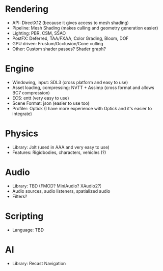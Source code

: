 # Rendering

- API: DirectX12 (because it gives access to mesh shading)
- Pipeline: Mesh Shading (makes culling and geometry generation easier)
- Lighting: PBR, CSM, SSAO
- PostFX: Deferred, TAA/FXAA, Color Grading, Bloom, DOF
- GPU driven: Frustum/Occlusion/Cone culling
- Other: Custom shader passes? Shader graph?

# Engine

- Windowing, input: SDL3 (cross platform and easy to use)
- Asset loading, compressing: NVTT + Assimp (cross format and allows BC7 compression)
- ECS: entt (very easy to use)
- Scene Format: json (easier to use too)
- Profiler: Optick (I have more experience with Optick and it's easier to integrate)

# Physics

- Library: Jolt (used in AAA and very easy to use)
- Features: Rigidbodies, characters, vehicles (?)

# Audio

- Library: TBD (FMOD? MiniAudio? XAudio2?)
- Audio sources, audio listeners, spatialized audio
- Filters?

# Scripting

- Language: TBD

# AI

- Library: Recast Navigation
